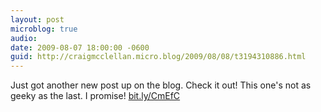 ```yaml
---
layout: post
microblog: true
audio: 
date: 2009-08-07 18:00:00 -0600
guid: http://craigmcclellan.micro.blog/2009/08/08/t3194310886.html
---
```

Just got another new post up on the blog.  Check it out!  This one's not as geeky as the last.  I promise! [bit.ly/CmEfC](http://bit.ly/CmEfC)
